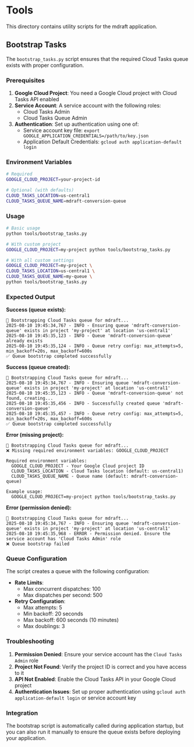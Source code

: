 # Tools

This directory contains utility scripts for the mdraft application.

## Bootstrap Tasks

The `bootstrap_tasks.py` script ensures that the required Cloud Tasks queue exists with proper configuration.

### Prerequisites

1. **Google Cloud Project**: You need a Google Cloud project with Cloud Tasks API enabled
2. **Service Account**: A service account with the following roles:
   - Cloud Tasks Admin
   - Cloud Tasks Queue Admin
3. **Authentication**: Set up authentication using one of:
   - Service account key file: `export GOOGLE_APPLICATION_CREDENTIALS=/path/to/key.json`
   - Application Default Credentials: `gcloud auth application-default login`

### Environment Variables

```bash
# Required
GOOGLE_CLOUD_PROJECT=your-project-id

# Optional (with defaults)
CLOUD_TASKS_LOCATION=us-central1
CLOUD_TASKS_QUEUE_NAME=mdraft-conversion-queue
```

### Usage

```bash
# Basic usage
python tools/bootstrap_tasks.py

# With custom project
GOOGLE_CLOUD_PROJECT=my-project python tools/bootstrap_tasks.py

# With all custom settings
GOOGLE_CLOUD_PROJECT=my-project \
CLOUD_TASKS_LOCATION=us-central1 \
CLOUD_TASKS_QUEUE_NAME=my-queue \
python tools/bootstrap_tasks.py
```

### Expected Output

**Success (queue exists):**
```
🚀 Bootstrapping Cloud Tasks queue for mdraft...
2025-08-10 19:45:34,767 - INFO - Ensuring queue 'mdraft-conversion-queue' exists in project 'my-project' at location 'us-central1'
2025-08-10 19:45:35,123 - INFO - Queue 'mdraft-conversion-queue' already exists
2025-08-10 19:45:35,124 - INFO - Queue retry config: max_attempts=5, min_backoff=20s, max_backoff=600s
✅ Queue bootstrap completed successfully
```

**Success (queue created):**
```
🚀 Bootstrapping Cloud Tasks queue for mdraft...
2025-08-10 19:45:34,767 - INFO - Ensuring queue 'mdraft-conversion-queue' exists in project 'my-project' at location 'us-central1'
2025-08-10 19:45:35,123 - INFO - Queue 'mdraft-conversion-queue' not found, creating...
2025-08-10 19:45:35,456 - INFO - Successfully created queue 'mdraft-conversion-queue'
2025-08-10 19:45:35,457 - INFO - Queue retry config: max_attempts=5, min_backoff=20s, max_backoff=600s
✅ Queue bootstrap completed successfully
```

**Error (missing project):**
```
🚀 Bootstrapping Cloud Tasks queue for mdraft...
❌ Missing required environment variables: GOOGLE_CLOUD_PROJECT

Required environment variables:
  GOOGLE_CLOUD_PROJECT - Your Google Cloud project ID
  CLOUD_TASKS_LOCATION - Cloud Tasks location (default: us-central1)
  CLOUD_TASKS_QUEUE_NAME - Queue name (default: mdraft-conversion-queue)

Example usage:
  GOOGLE_CLOUD_PROJECT=my-project python tools/bootstrap_tasks.py
```

**Error (permission denied):**
```
🚀 Bootstrapping Cloud Tasks queue for mdraft...
2025-08-10 19:45:34,767 - INFO - Ensuring queue 'mdraft-conversion-queue' exists in project 'my-project' at location 'us-central1'
2025-08-10 19:45:35,968 - ERROR - Permission denied. Ensure the service account has 'Cloud Tasks Admin' role
❌ Queue bootstrap failed
```

### Queue Configuration

The script creates a queue with the following configuration:

- **Rate Limits**:
  - Max concurrent dispatches: 100
  - Max dispatches per second: 500
- **Retry Configuration**:
  - Max attempts: 5
  - Min backoff: 20 seconds
  - Max backoff: 600 seconds (10 minutes)
  - Max doublings: 3

### Troubleshooting

1. **Permission Denied**: Ensure your service account has the `Cloud Tasks Admin` role
2. **Project Not Found**: Verify the project ID is correct and you have access to it
3. **API Not Enabled**: Enable the Cloud Tasks API in your Google Cloud project
4. **Authentication Issues**: Set up proper authentication using `gcloud auth application-default login` or service account key

### Integration

The bootstrap script is automatically called during application startup, but you can also run it manually to ensure the queue exists before deploying your application.
